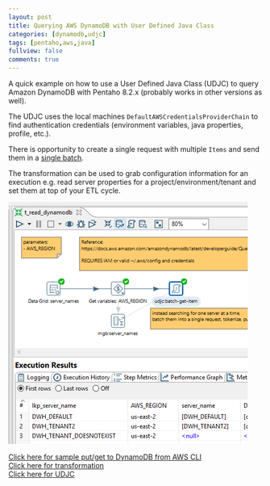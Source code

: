 ```yaml
---
layout: post
title: Querying AWS DynamoDB with User Defined Java Class
categories: [dynamodb,udjc]
tags: [pentaho,aws,java]
fullview: false
comments: true
---
```


A quick example on how to use a User Defined Java Class (UDJC) to query Amazon DynamoDB with Pentaho 8.2.x (probably works in other versions as well).

The UDJC uses the local machines `DefaultAWSCredentialsProviderChain` to find authentication credentials (environment variables, java properties, profile, etc.).

There is opportunity to create a single request with multiple `Items` and send them in a <a href=" https://docs.aws.amazon.com/cli/latest/reference/dynamodb/batch-get-item.html" target="_blank">single batch</a>.

The transformation can be used to grab configuration information for an execution e.g. read server properties for a project/environment/tenant and set them at top of your ETL cycle. 

![alt text](/assets/post-images/2019-03-24-read-dynamodb-001.png "Image 001")

<a href="https://github.com/kiranrajendran/krghio/tree/master/dynamho" target="_blank">Click here for sample put/get to DynamoDB from AWS CLI</a>  
<a href="https://github.com/kiranrajendran/krghio/blob/master/dynamho/t_read_dynamodb.ktr" target="_blank">Click here for transformation</a>  
<a href="https://github.com/kiranrajendran/krghio/blob/master/dynamho/udjc.java" target="_blank">Click here for UDJC</a>  
